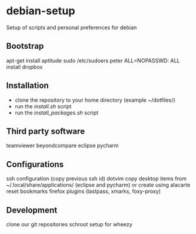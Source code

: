 debian-setup
============

Setup of scripts and personal preferences for debian

## Bootstrap
apt-get install aptitude sudo
/etc/sudoers
peter	ALL=NOPASSWD: ALL
install dropbox

## Installation
* clone the repository to your home directory (example ~/dotfiles/)
* run the *install.sh* script
* run the *install_packages.sh* script

## Third party software
teamviewer
beyondcompare
eclipse
pycharm

## Configurations
ssh configuration (copy previous ssh id)
dotvim
copy desktop items from ~/.local/share/applications/ (eclipse and pycharm) or create using alacarte
reset bookmarks
firefox plugins (lastpass, xmarks, foxy-proxy)



## Development
clone our git repositories
schroot setup for wheezy
